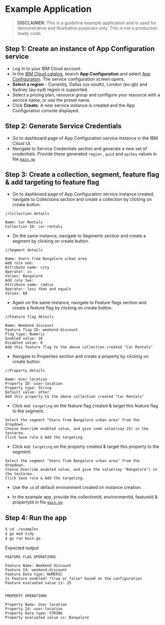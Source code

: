 # Example Application

> **DISCLAIMER**: This is a guideline example application and is used for demonstrative and illustrative purposes only. This is not a production ready code.

## Step 1: Create an instance of App Configuration service

- Log in to your IBM Cloud account.
- In the [IBM Cloud catalog](https://cloud.ibm.com/catalog#services), search **App Configuration** and
  select [App Configuration](https://cloud.ibm.com/catalog/services/app-configuration). The service configuration screen
  opens.
- **Select a region** - Currently, Dallas (us-south), London (eu-gb) and Sydney (au-syd) region is supported.
- Select a pricing plan, resource group and configure your resource with a service name, or use the preset name.
- Click **Create**. A new service instance is created and the App Configuration console displayed.

## Step 2: Generate Service Credentials

- Go to dashboard page of App Configuration service instance in the IBM Cloud UI.
- Navigate to Service Credentials section and generate a new set of credentials. Provide these generated `region`
  , `guid` and `apikey` values in file [`main.go`](main.go#L22)

## Step 3: Create a collection, segment, feature flag & add targeting to feature flag

- On to dashboard page of App Configuration service instance created, navigate to Collections section and create a
  collection by clicking on create button.

```
//Collection details

Name: Car Rentals
Collection ID: car-rentals
```

- On the same instance, navigate to Segments section and create a segment by clicking on create button.

```
//Segment details

Name: Users from Bangalore urban area
Add rule one:
Attribute name: city
Operator: is
Values: Bangalore
Add rule two:
Attribute name: radius
Operator: less than and equals
Values: 60

```

- Again on the same instance, navigate to Feature flags section and create a feature flag by clicking on create button.

```
//Feature flag details

Name: Weekend discount
Feature flag ID: weekend-discount
Flag type: Numeric
Enabled value: 10
Disabled value: 0
Add this feature flag to the above collection created "Car Rentals"
```

- Navigate to Properties section and create a property by clicking on create button.

```
//Property details

Name: User location
Property ID: user-location
Property type: String
Default value: other
Add this property to the above collection created "Car Rentals"
```

- Click `Add targeting` on the feature flag created & target this feature flag to the segment.

```
Select the segment "Users from Bangalore urban area" from the dropdown.
Choose Override enabled value, and give some value(say 25) in the textarea.
Click Save rule & Add the targeting.
```

- Click `Add targeting` on the property created & target this property to the segment.

```
Select the segment "Users from Bangalore urban area" from the dropdown.
Choose Override enabled value, and give the value(say "Bangalore") in the textarea.
Click Save rule & Add the targeting.
```
- Use the `id` of default environment created on instance creation.

- In the example app, provide the collectionId, environmentId, featureId & propertyId in file [`main.go`](main.go#L23)

## Step 4: Run the app

```bash
$ cd ./examples
$ go mod tidy
$ go run main.go
```

Expected output

```
FEATURE FLAG OPERATIONS

Feature Name: Weekend discount
Feature Id: weekend-discount
Feature Data type: NUMERIC
Is Feature enabled? *true or false* based on the configuration
Feature evaluated value is: 25


PROPERTY OPERATIONS

Property Name: User location
Property Id: user-location
Property Data type: STRING
Property evaluated value is: Bangalore

```
